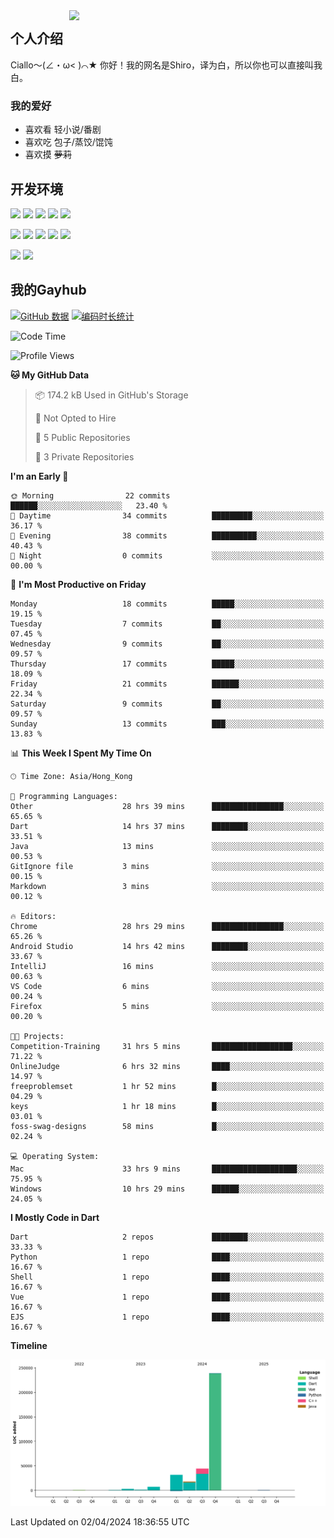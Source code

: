 <img align='right' src='https://img2.moeblog.vip/images/eCva.png' width='410px'>

## 个人介绍
Ciallo～(∠・ω< )⌒★ 你好！我的网名是Shiro，译为白，所以你也可以直接叫我白。

### 我的爱好

* 喜欢看 轻小说/番剧
* 喜欢吃 包子/蒸饺/馄饨
* 喜欢摸 ~~萝莉~~

## 开发环境
[![](https://img.shields.io/badge/Windows-11-blue?style=flat-square&logo=windows&logoColor=white)](https://www.microsoft.com/windows/get-windows-11)
[![](https://img.shields.io/badge/Macos-Sonoma-black?style=flat-square&logo=apple&logoColor=white)](https://www.apple.com/hk/en/macos/sonoma/)
[![](https://img.shields.io/badge/Debian-12-d0024d?style=flat-square&logo=debian&logoColor=white)](https://www.debian.org/)
[![](https://img.shields.io/badge/AlmaLinux-9-0f4266?style=flat-square&logo=almalinux&logoColor=white)](https://almalinux.org/)
[![](https://img.shields.io/badge/Windows%20Server-2012-blue?style=flat-square&logo=windows&logoColor=white)](https://www.microsoft.com/windows-server)

[![](https://img.shields.io/badge/Vivobook-PRO_16-f45a00?style=flat-square&logo=RepublicofGamers&logoColor=white)](https://www.asus.com.cn/laptops/for-creators/vivobook/vivobook-pro-16-oled-k6602/)
[![](https://img.shields.io/badge/Mac_Studio-M1_Max-black?style=flat-square&logo=apple&logoColor=white)](https://www.apple.com/hk/en/mac-studio/)
[![](https://img.shields.io/badge/Mi-MIX4-f45a00?style=flat-square&logo=xiaomi&logoColor=white)](https://www.mi.com/)
[![](https://img.shields.io/badge/SONY-WF1000XM4-f3c74a?style=flat-square)](https://www.sony.com.hk/zh/headphones/products/wf-1000xm4)
[![](https://img.shields.io/badge/Yubikey-5_NFC-9bc930?style=flat-square&logo=yubico&logoColor=9bc930)](https://www.yubico.com/hk/product/yubikey-5-nfc/)

[![](https://img.shields.io/badge/IDE-Visual_Studio_Code-blue?style=flat-square&logo=visual-studio-code&logoColor=white)](https://code.visualstudio.com/)
[![](https://img.shields.io/badge/IDE-JetBrains-black?style=flat-square&logo=jetbrains&logoColor=white)](https://code.visualstudio.com/)
## 我的Gayhub
[![GitHub 数据](https://github-readme-stats.vercel.app/api?username=verymoe)]()
[![编码时长统计](https://github-readme-stats.vercel.app/api/wakatime?username=shiro)]()

<!--START_SECTION:waka-->
![Code Time](http://img.shields.io/badge/Code%20Time-405%20hrs%2044%20mins-blue)

![Profile Views](http://img.shields.io/badge/Profile%20Views-1-blue)

**🐱 My GitHub Data** 

> 📦 174.2 kB Used in GitHub's Storage 
 > 
> 🚫 Not Opted to Hire
 > 
> 📜 5 Public Repositories 
 > 
> 🔑 3 Private Repositories 
 > 
**I'm an Early 🐤** 

```text
🌞 Morning                22 commits          ██████░░░░░░░░░░░░░░░░░░░   23.40 % 
🌆 Daytime                34 commits          █████████░░░░░░░░░░░░░░░░   36.17 % 
🌃 Evening                38 commits          ██████████░░░░░░░░░░░░░░░   40.43 % 
🌙 Night                  0 commits           ░░░░░░░░░░░░░░░░░░░░░░░░░   00.00 % 
```
📅 **I'm Most Productive on Friday** 

```text
Monday                   18 commits          █████░░░░░░░░░░░░░░░░░░░░   19.15 % 
Tuesday                  7 commits           ██░░░░░░░░░░░░░░░░░░░░░░░   07.45 % 
Wednesday                9 commits           ██░░░░░░░░░░░░░░░░░░░░░░░   09.57 % 
Thursday                 17 commits          █████░░░░░░░░░░░░░░░░░░░░   18.09 % 
Friday                   21 commits          ██████░░░░░░░░░░░░░░░░░░░   22.34 % 
Saturday                 9 commits           ██░░░░░░░░░░░░░░░░░░░░░░░   09.57 % 
Sunday                   13 commits          ███░░░░░░░░░░░░░░░░░░░░░░   13.83 % 
```


📊 **This Week I Spent My Time On** 

```text
🕑︎ Time Zone: Asia/Hong_Kong

💬 Programming Languages: 
Other                    28 hrs 39 mins      ████████████████░░░░░░░░░   65.65 % 
Dart                     14 hrs 37 mins      ████████░░░░░░░░░░░░░░░░░   33.51 % 
Java                     13 mins             ░░░░░░░░░░░░░░░░░░░░░░░░░   00.53 % 
GitIgnore file           3 mins              ░░░░░░░░░░░░░░░░░░░░░░░░░   00.15 % 
Markdown                 3 mins              ░░░░░░░░░░░░░░░░░░░░░░░░░   00.12 % 

🔥 Editors: 
Chrome                   28 hrs 29 mins      ████████████████░░░░░░░░░   65.26 % 
Android Studio           14 hrs 42 mins      ████████░░░░░░░░░░░░░░░░░   33.67 % 
IntelliJ                 16 mins             ░░░░░░░░░░░░░░░░░░░░░░░░░   00.63 % 
VS Code                  6 mins              ░░░░░░░░░░░░░░░░░░░░░░░░░   00.24 % 
Firefox                  5 mins              ░░░░░░░░░░░░░░░░░░░░░░░░░   00.20 % 

🐱‍💻 Projects: 
Competition-Training     31 hrs 5 mins       ██████████████████░░░░░░░   71.22 % 
OnlineJudge              6 hrs 32 mins       ████░░░░░░░░░░░░░░░░░░░░░   14.97 % 
freeproblemset           1 hr 52 mins        █░░░░░░░░░░░░░░░░░░░░░░░░   04.29 % 
keys                     1 hr 18 mins        █░░░░░░░░░░░░░░░░░░░░░░░░   03.01 % 
foss-swag-designs        58 mins             █░░░░░░░░░░░░░░░░░░░░░░░░   02.24 % 

💻 Operating System: 
Mac                      33 hrs 9 mins       ███████████████████░░░░░░   75.95 % 
Windows                  10 hrs 29 mins      ██████░░░░░░░░░░░░░░░░░░░   24.05 % 
```

**I Mostly Code in Dart** 

```text
Dart                     2 repos             ████████░░░░░░░░░░░░░░░░░   33.33 % 
Python                   1 repo              ████░░░░░░░░░░░░░░░░░░░░░   16.67 % 
Shell                    1 repo              ████░░░░░░░░░░░░░░░░░░░░░   16.67 % 
Vue                      1 repo              ████░░░░░░░░░░░░░░░░░░░░░   16.67 % 
EJS                      1 repo              ████░░░░░░░░░░░░░░░░░░░░░   16.67 % 
```



**Timeline**

![Lines of Code chart](https://raw.githubusercontent.com/verymoe/verymoe/main/assets/bar_graph.png)


 Last Updated on 02/04/2024 18:36:55 UTC
<!--END_SECTION:waka-->
